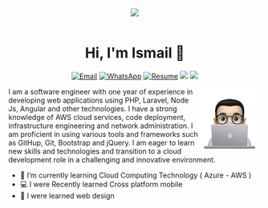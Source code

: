 <div align="center">
<img src="https://i.imgur.com/8MupZHY.gif" width="400px" align="center" /> 
</div>

<br>


<h1 align="center">Hi, I'm Ismail 👋</h1>

<p align="center">
<a href="mailto:esmailhelal78@gmail.com" target="_blank"><img src="https://img.shields.io/badge/-Gmail-c14438?style=flat-square&logo=Gmail&logoColor=white" alt="Email"></a> 
  <a href="https://wa.me/message/B7IIP2I2MNPGM1"target="_blank"><img src="https://img.shields.io/badge/-WhatsApp-181717?style=flat-square&logo=WhatsApp" alt="WhatsApp"></a> <a href="https://drive.google.com/file/d/1nJnj9bXOoSBytN7RUamxgZ63VrMyDO89/view?usp=share_link"target="_blank"><img src="https://img.shields.io/badge/-Resume-181717?style=flat-square&logo=Resume" alt="Resume"></a>  <a href="https://www.linkedin.com/in/ismailmhelal"><img src="https://img.shields.io/badge/linkedin-%230177B5?style=flat&logo=linkedin&logoColor=white"/></a> <a href="https://twitter.com/IsmailHelal11"><img src="https://img.shields.io/badge/twitter-%231FA1F1?style=flat&logo=twitter&logoColor=white"/></a>  
</p>

<img src="https://github.com/ismail116/ismail116/blob/main/profile-img.png" align="right" width="25%"/>

I am a software engineer with one year of experience in developing web applications using PHP, Laravel, Node Js, Angular and other technologies. I have a strong knowledge of AWS cloud services, code deployment, infrastructure engineering and network administration. I am proficient in using various tools and frameworks such as GitHup, Git, Bootstrap and jQuery. I am eager to learn new skills and technologies and transition to a cloud development role in a challenging and innovative environment.


- 🔭 I’m currently learning Cloud Computing Technology ( Azure - AWS )
- 💻 I were Recently learned  Cross platform mobile 
- 🌱 I were learned web design 






<!--
**ismail116/ismail116** is a ✨ _special_ ✨ repository because its `README.md` (this file) appears on your GitHub profile.

Here are some ideas to get you started:

- 🔭 I’m currently working on ...
- 🌱 I’m currently learning ...
- 👯 I’m looking to collaborate on ...
- 🤔 I’m looking for help with ...
- 💬 Ask me about ...
- 📫 How to reach me: ...
- 😄 Pronouns: ...
- ⚡ Fun fact: ...
-->
